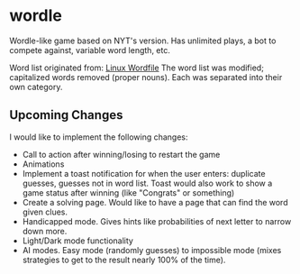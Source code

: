 # wordle
 Wordle-like game based on NYT's version. Has unlimited plays, a bot to compete against, variable word length, etc. 

 Word list originated from: [Linux Wordfile](https://users.cs.duke.edu/~ola/ap/linuxwords)
 The word list was modified; capitalized words removed (proper nouns). Each was separated into their own category.
 
## Upcoming Changes
 I would like to implement the following changes:
 - Call to action after winning/losing to restart the game
 - Animations
 - Implement a toast notification for when the user enters: duplicate guesses, guesses not in word list. Toast would also work to show a game status after winning (like "Congrats" or something)
 - Create a solving page. Would like to have a page that can find the word given clues.
 - Handicapped mode. Gives hints like probabilities of next letter to narrow down more.
 - Light/Dark mode functionality
 - AI modes. Easy mode (randomly guesses) to impossible mode (mixes strategies to get to the result nearly 100% of the time).
 
